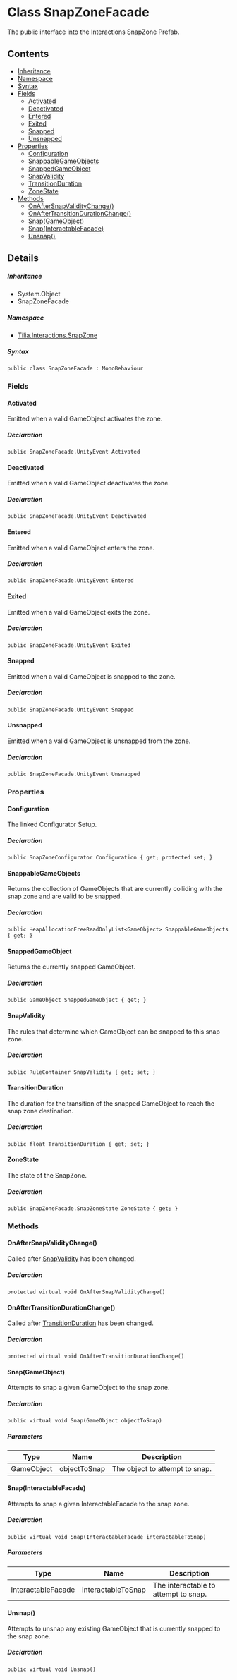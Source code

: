 # Class SnapZoneFacade

The public interface into the Interactions SnapZone Prefab.

## Contents

* [Inheritance]
* [Namespace]
* [Syntax]
* [Fields]
  * [Activated]
  * [Deactivated]
  * [Entered]
  * [Exited]
  * [Snapped]
  * [Unsnapped]
* [Properties]
  * [Configuration]
  * [SnappableGameObjects]
  * [SnappedGameObject]
  * [SnapValidity]
  * [TransitionDuration]
  * [ZoneState]
* [Methods]
  * [OnAfterSnapValidityChange()]
  * [OnAfterTransitionDurationChange()]
  * [Snap(GameObject)]
  * [Snap(InteractableFacade)]
  * [Unsnap()]

## Details

##### Inheritance

* System.Object
* SnapZoneFacade

##### Namespace

* [Tilia.Interactions.SnapZone]

##### Syntax

```
public class SnapZoneFacade : MonoBehaviour
```

### Fields

#### Activated

Emitted when a valid GameObject activates the zone.

##### Declaration

```
public SnapZoneFacade.UnityEvent Activated
```

#### Deactivated

Emitted when a valid GameObject deactivates the zone.

##### Declaration

```
public SnapZoneFacade.UnityEvent Deactivated
```

#### Entered

Emitted when a valid GameObject enters the zone.

##### Declaration

```
public SnapZoneFacade.UnityEvent Entered
```

#### Exited

Emitted when a valid GameObject exits the zone.

##### Declaration

```
public SnapZoneFacade.UnityEvent Exited
```

#### Snapped

Emitted when a valid GameObject is snapped to the zone.

##### Declaration

```
public SnapZoneFacade.UnityEvent Snapped
```

#### Unsnapped

Emitted when a valid GameObject is unsnapped from the zone.

##### Declaration

```
public SnapZoneFacade.UnityEvent Unsnapped
```

### Properties

#### Configuration

The linked Configurator Setup.

##### Declaration

```
public SnapZoneConfigurator Configuration { get; protected set; }
```

#### SnappableGameObjects

Returns the collection of GameObjects that are currently colliding with the snap zone and are valid to be snapped.

##### Declaration

```
public HeapAllocationFreeReadOnlyList<GameObject> SnappableGameObjects { get; }
```

#### SnappedGameObject

Returns the currently snapped GameObject.

##### Declaration

```
public GameObject SnappedGameObject { get; }
```

#### SnapValidity

The rules that determine which GameObject can be snapped to this snap zone.

##### Declaration

```
public RuleContainer SnapValidity { get; set; }
```

#### TransitionDuration

The duration for the transition of the snapped GameObject to reach the snap zone destination.

##### Declaration

```
public float TransitionDuration { get; set; }
```

#### ZoneState

The state of the SnapZone.

##### Declaration

```
public SnapZoneFacade.SnapZoneState ZoneState { get; }
```

### Methods

#### OnAfterSnapValidityChange()

Called after [SnapValidity] has been changed.

##### Declaration

```
protected virtual void OnAfterSnapValidityChange()
```

#### OnAfterTransitionDurationChange()

Called after [TransitionDuration] has been changed.

##### Declaration

```
protected virtual void OnAfterTransitionDurationChange()
```

#### Snap(GameObject)

Attempts to snap a given GameObject to the snap zone.

##### Declaration

```
public virtual void Snap(GameObject objectToSnap)
```

##### Parameters

| Type | Name | Description |
| --- | --- | --- |
| GameObject | objectToSnap | The object to attempt to snap. |

#### Snap(InteractableFacade)

Attempts to snap a given InteractableFacade to the snap zone.

##### Declaration

```
public virtual void Snap(InteractableFacade interactableToSnap)
```

##### Parameters

| Type | Name | Description |
| --- | --- | --- |
| InteractableFacade | interactableToSnap | The interactable to attempt to snap. |

#### Unsnap()

Attempts to unsnap any existing GameObject that is currently snapped to the snap zone.

##### Declaration

```
public virtual void Unsnap()
```

[Tilia.Interactions.SnapZone]: README.md
[SnapZoneFacade.UnityEvent]: SnapZoneFacade.UnityEvent.md
[SnapZoneConfigurator]: SnapZoneConfigurator.md
[SnapZoneFacade.SnapZoneState]: SnapZoneFacade.SnapZoneState.md
[SnapValidity]: SnapZoneFacade.md#SnapValidity
[TransitionDuration]: SnapZoneFacade.md#TransitionDuration
[Inheritance]: #Inheritance
[Namespace]: #Namespace
[Syntax]: #Syntax
[Fields]: #Fields
[Activated]: #Activated
[Deactivated]: #Deactivated
[Entered]: #Entered
[Exited]: #Exited
[Snapped]: #Snapped
[Unsnapped]: #Unsnapped
[Properties]: #Properties
[Configuration]: #Configuration
[SnappableGameObjects]: #SnappableGameObjects
[SnappedGameObject]: #SnappedGameObject
[SnapValidity]: #SnapValidity
[TransitionDuration]: #TransitionDuration
[ZoneState]: #ZoneState
[Methods]: #Methods
[OnAfterSnapValidityChange()]: #OnAfterSnapValidityChange
[OnAfterTransitionDurationChange()]: #OnAfterTransitionDurationChange
[Snap(GameObject)]: #SnapGameObject
[Snap(InteractableFacade)]: #SnapInteractableFacade
[Unsnap()]: #Unsnap

